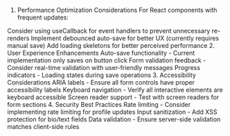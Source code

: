 1. Performance Optimization Considerations
For React components with frequent updates:

Consider using useCallback for event handlers to prevent unnecessary re-renders
Implement debounced auto-save for better UX (currently requires manual save)
Add loading skeletons for better perceived performance
2. User Experience Enhancements
Auto-save functionality - Current implementation only saves on button click
Form validation feedback - Consider real-time validation with user-friendly messages
Progress indicators - Loading states during save operations
3. Accessibility Considerations
ARIA labels - Ensure all form controls have proper accessibility labels
Keyboard navigation - Verify all interactive elements are keyboard accessible
Screen reader support - Test with screen readers for form sections
4. Security Best Practices
Rate limiting - Consider implementing rate limiting for profile updates
Input sanitization - Add XSS protection for bio/text fields
Data validation - Ensure server-side validation matches client-side rules